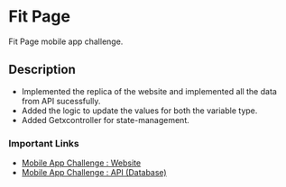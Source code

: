 # Fit Page
Fit Page mobile app challenge.
## Description
  - Implemented the replica of the website and implemented all the data from API sucessfully.
  - Added the logic to update the values for both the variable type.
  - Added Getxcontroller for state-management.
  
  ### Important Links
- [Mobile App Challenge : Website](https://mobile-app-challenge.herokuapp.com/page)
- [Mobile App Challenge : API (Database)](https://mobile-app-challenge.herokuapp.com/data)


